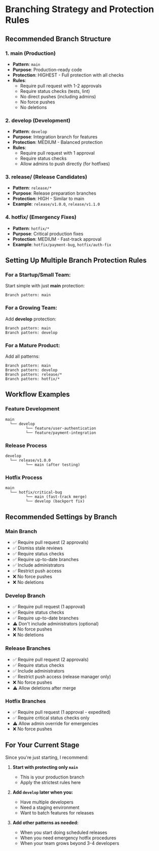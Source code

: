 # Branching Strategy and Protection Rules

## Recommended Branch Structure

### 1. **main** (Production)
- **Pattern**: `main`
- **Purpose**: Production-ready code
- **Protection**: HIGHEST - Full protection with all checks
- **Rules**:
  - Require pull request with 1-2 approvals
  - Require status checks (tests, lint)
  - No direct pushes (including admins)
  - No force pushes
  - No deletions

### 2. **develop** (Development)
- **Pattern**: `develop`
- **Purpose**: Integration branch for features
- **Protection**: MEDIUM - Balanced protection
- **Rules**:
  - Require pull request with 1 approval
  - Require status checks
  - Allow admins to push directly (for hotfixes)

### 3. **release/** (Release Candidates)
- **Pattern**: `release/*`
- **Purpose**: Release preparation branches
- **Protection**: HIGH - Similar to main
- **Example**: `release/v1.0.0`, `release/v1.1.0`

### 4. **hotfix/** (Emergency Fixes)
- **Pattern**: `hotfix/*`
- **Purpose**: Critical production fixes
- **Protection**: MEDIUM - Fast-track approval
- **Example**: `hotfix/payment-bug`, `hotfix/auth-fix`

## Setting Up Multiple Branch Protection Rules

### For a Startup/Small Team:
Start simple with just **main** protection:
```
Branch pattern: main
```

### For a Growing Team:
Add **develop** protection:
```
Branch pattern: main
Branch pattern: develop
```

### For a Mature Product:
Add all patterns:
```
Branch pattern: main
Branch pattern: develop
Branch pattern: release/*
Branch pattern: hotfix/*
```

## Workflow Examples

### Feature Development
```
main
  └── develop
         └── feature/user-authentication
         └── feature/payment-integration
```

### Release Process
```
develop
  └── release/v1.0.0
         └── main (after testing)
```

### Hotfix Process
```
main
  └── hotfix/critical-bug
         └── main (fast-track merge)
         └── develop (backport fix)
```

## Recommended Settings by Branch

### Main Branch
- ✅ Require pull request (2 approvals)
- ✅ Dismiss stale reviews
- ✅ Require status checks
- ✅ Require up-to-date branches
- ✅ Include administrators
- ✅ Restrict push access
- ❌ No force pushes
- ❌ No deletions

### Develop Branch
- ✅ Require pull request (1 approval)
- ✅ Require status checks
- ✅ Require up-to-date branches
- ⚠️ Don't include administrators (optional)
- ❌ No force pushes
- ❌ No deletions

### Release Branches
- ✅ Require pull request (2 approvals)
- ✅ Require status checks
- ✅ Include administrators
- ✅ Restrict push access (release manager only)
- ❌ No force pushes
- ⚠️ Allow deletions after merge

### Hotfix Branches
- ✅ Require pull request (1 approval - expedited)
- ✅ Require critical status checks only
- ⚠️ Allow admin override for emergencies
- ❌ No force pushes

## For Your Current Stage

Since you're just starting, I recommend:

1. **Start with protecting only `main`**
   - This is your production branch
   - Apply the strictest rules here

2. **Add `develop` later when you:**
   - Have multiple developers
   - Need a staging environment
   - Want to batch features for releases

3. **Add other patterns as needed:**
   - When you start doing scheduled releases
   - When you need emergency hotfix procedures
   - When your team grows beyond 3-4 developers